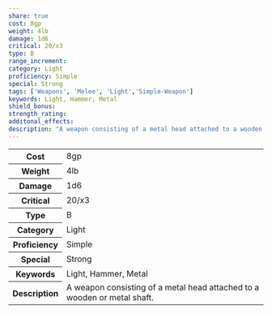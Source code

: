 ```yaml
---
share: true
cost: 8gp
weight: 4lb
damage: 1d6
critical: 20/x3
type: B
range_increment:
category: Light
proficiency: Simple
special: Strong
tags: ['Weapons', 'Melee', 'Light','Simple-Weapon']
keywords: Light, Hammer, Metal
shield_bonus:
strength_rating:
additonal_effects:
description: "A weapon consisting of a metal head attached to a wooden or metal shaft."
---
```

<p><span style="overflow-x: auto;"><table><tbody><tr><th>Cost</th><td>8gp</td></tr><tr><th>Weight</th><td>4lb</td></tr><tr><th>Damage</th><td>1d6</td></tr><tr><th>Critical</th><td>20/x3</td></tr><tr><th>Type</th><td>B</td></tr><tr><th>Category</th><td>Light</td></tr><tr><th>Proficiency</th><td>Simple</td></tr><tr><th>Special</th><td>Strong</td></tr><tr><th>Keywords</th><td>Light, Hammer, Metal</td></tr><tr><th>Description</th><td>A weapon consisting of a metal head attached to a wooden or metal shaft.</td></tr></tbody></table></span></p>
